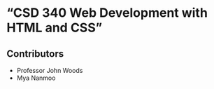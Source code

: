 # “CSD 340 Web Development with HTML and CSS”
## Contributors
<ul>
  <li> Professor John Woods </li>
  <li> Mya Nanmoo </li>
